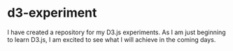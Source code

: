 # d3-experiment
I have created a repository for my D3.js experiments. As I am just beginning to learn D3.js, I am excited to see what I will achieve in the coming days.
